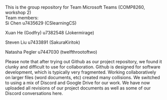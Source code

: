 This is the group repository for Team Microsoft Teams (COMP8260, workshop 2)  
Team members:  
Si Chen u7435629 (CSlearningCS)

Xuan He (Godfry) u7382548 (Jokermirage)

Steven Liu u7433891 (SakuraKiritok)

Natasha Pegler u7447030 (twelfthrootoftwo)

Please note that after trying out Github as our project repository, we found it clunky and difficult to use for collaboration.
Github is designed for software development, which is typically very fragmented.
Working collaboratively on larger files (word documents, etc) created many collisions.
We switched to using a mix of Discord and Google Drive for our work.
We have now uploaded all revisions of our project documents as well as some of our Discord conversations here.
